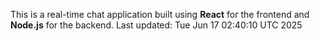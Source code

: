 This is a real-time chat application built using **React** for the frontend and **Node.js** for the backend.
Last updated: Tue Jun 17 02:40:10 UTC 2025
